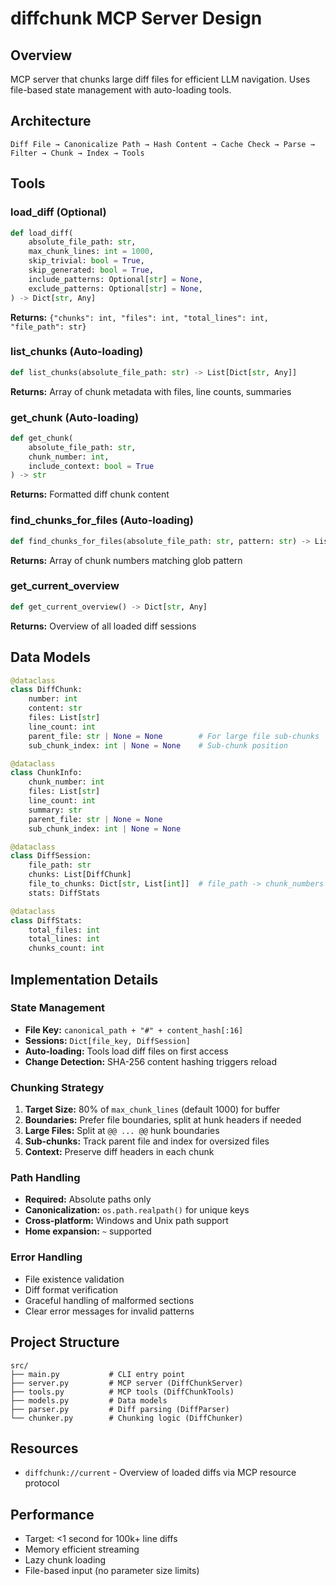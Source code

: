 # diffchunk MCP Server Design

## Overview

MCP server that chunks large diff files for efficient LLM navigation. Uses file-based state management with auto-loading tools.

## Architecture

```
Diff File → Canonicalize Path → Hash Content → Cache Check → Parse → Filter → Chunk → Index → Tools
```

## Tools

### load_diff (Optional)

```python
def load_diff(
    absolute_file_path: str,
    max_chunk_lines: int = 1000,
    skip_trivial: bool = True,
    skip_generated: bool = True,
    include_patterns: Optional[str] = None,
    exclude_patterns: Optional[str] = None,
) -> Dict[str, Any]
```

**Returns:** `{"chunks": int, "files": int, "total_lines": int, "file_path": str}`

### list_chunks (Auto-loading)

```python
def list_chunks(absolute_file_path: str) -> List[Dict[str, Any]]
```

**Returns:** Array of chunk metadata with files, line counts, summaries

### get_chunk (Auto-loading)

```python
def get_chunk(
    absolute_file_path: str, 
    chunk_number: int, 
    include_context: bool = True
) -> str
```

**Returns:** Formatted diff chunk content

### find_chunks_for_files (Auto-loading)

```python
def find_chunks_for_files(absolute_file_path: str, pattern: str) -> List[int]
```

**Returns:** Array of chunk numbers matching glob pattern

### get_current_overview

```python
def get_current_overview() -> Dict[str, Any]
```

**Returns:** Overview of all loaded diff sessions

## Data Models

```python
@dataclass
class DiffChunk:
    number: int
    content: str
    files: List[str]
    line_count: int
    parent_file: str | None = None        # For large file sub-chunks
    sub_chunk_index: int | None = None    # Sub-chunk position

@dataclass
class ChunkInfo:
    chunk_number: int
    files: List[str]
    line_count: int
    summary: str
    parent_file: str | None = None
    sub_chunk_index: int | None = None

@dataclass 
class DiffSession:
    file_path: str
    chunks: List[DiffChunk]
    file_to_chunks: Dict[str, List[int]]  # file_path -> chunk_numbers
    stats: DiffStats

@dataclass
class DiffStats:
    total_files: int
    total_lines: int
    chunks_count: int
```

## Implementation Details

### State Management

- **File Key:** `canonical_path + "#" + content_hash[:16]`
- **Sessions:** `Dict[file_key, DiffSession]`
- **Auto-loading:** Tools load diff files on first access
- **Change Detection:** SHA-256 content hashing triggers reload

### Chunking Strategy

1. **Target Size:** 80% of `max_chunk_lines` (default 1000) for buffer
2. **Boundaries:** Prefer file boundaries, split at hunk headers if needed
3. **Large Files:** Split at `@@ ... @@` hunk boundaries
4. **Sub-chunks:** Track parent file and index for oversized files
5. **Context:** Preserve diff headers in each chunk

### Path Handling

- **Required:** Absolute paths only
- **Canonicalization:** `os.path.realpath()` for unique keys
- **Cross-platform:** Windows and Unix path support
- **Home expansion:** `~` supported

### Error Handling

- File existence validation
- Diff format verification
- Graceful handling of malformed sections
- Clear error messages for invalid patterns

## Project Structure

```
src/
├── main.py           # CLI entry point
├── server.py         # MCP server (DiffChunkServer)
├── tools.py          # MCP tools (DiffChunkTools)
├── models.py         # Data models
├── parser.py         # Diff parsing (DiffParser)
└── chunker.py        # Chunking logic (DiffChunker)
```

## Resources

- `diffchunk://current` - Overview of loaded diffs via MCP resource protocol

## Performance

- Target: <1 second for 100k+ line diffs
- Memory efficient streaming
- Lazy chunk loading
- File-based input (no parameter size limits)